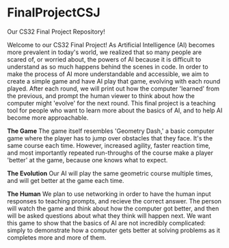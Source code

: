 # FinalProjectCSJ
Our CS32 Final Project Repository!


Welcome to our CS32 Final Project! As Artificial Intelligence (AI) becomes more prevalent in today's world, we realized that so many people are scared of, or worried about, the powers of AI because it is difficult to understand as so much happens behind the scenes in code. In order to make the process of AI more understandable and accessible, we aim to create a simple game and have AI play that game, evolving with each round played. After each round, we will print out how the computer 'learned' from the previous, and prompt the human viewer to think about how the computer might 'evolve' for the next round. This final project is a teaching tool for people who want to learn more about the basics of AI, and to help AI become more approachable. 


**The Game**
The game itself resembles 'Geometry Dash,' a basic computer game where the player has to jump over obstacles that they face. It's the same course each time. However, increased agility, faster reaction time, and most importantly repeated run-throughs of the course make a player 'better' at the game, because one knows what to expect. 

**The Evolution**
Our AI will play the same geometric course multiple times, and will get better at the game each time. 

**The Human**
We plan to use networking in order to have the human input responses to teaching prompts, and recieve the correct answer. The person will watch the game and think about how the computer got better, and then will be asked questions about what they think will happen next. We want this game to show that the basics of AI are not incredibly complicated: simply to demonstrate how a computer gets better at solving problems as it completes more and more of them. 
